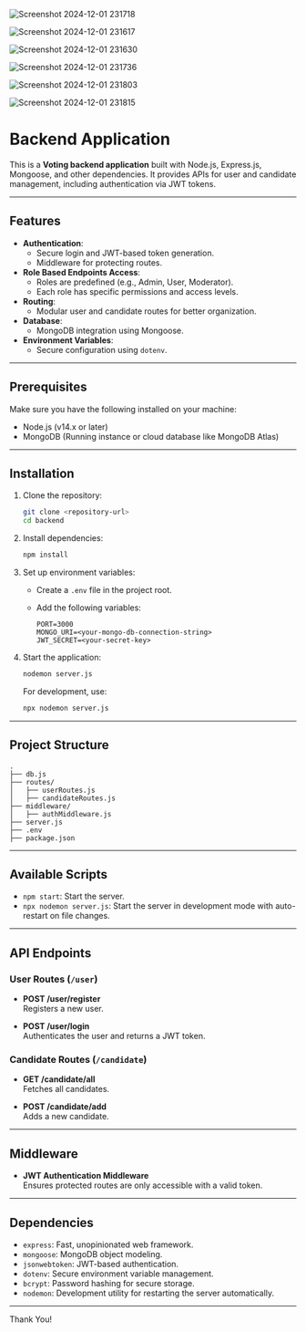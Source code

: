 ![Screenshot 2024-12-01 231718](https://github.com/user-attachments/assets/a942de03-cefa-482e-aef5-b6c6a6b1c6ca)

![Screenshot 2024-12-01 231617](https://github.com/user-attachments/assets/fdea3569-666d-4b69-95d5-502b87a17fe1)

![Screenshot 2024-12-01 231630](https://github.com/user-attachments/assets/eb1fa9dc-765c-4f60-b580-c5d22c79efc2)

![Screenshot 2024-12-01 231736](https://github.com/user-attachments/assets/ee5cad56-4215-4938-9f7b-dca1ab7b5d8c)

![Screenshot 2024-12-01 231803](https://github.com/user-attachments/assets/fae233ad-eae3-4ac0-ba25-70b713824212)

![Screenshot 2024-12-01 231815](https://github.com/user-attachments/assets/4231704e-0a30-4d92-81d9-f6884eb63a39)






# Backend Application

This is a **Voting backend application** built with Node.js, Express.js, Mongoose, and other dependencies. It provides APIs for user and candidate management, including authentication via JWT tokens.

---

## Features

- **Authentication**:
  - Secure login and JWT-based token generation.
  - Middleware for protecting routes.
- **Role Based Endpoints Access**:
  - Roles are predefined (e.g., Admin, User, Moderator).
  - Each role has specific permissions and access levels.
- **Routing**:
  - Modular user and candidate routes for better organization.
- **Database**:
  - MongoDB integration using Mongoose.
- **Environment Variables**:
  - Secure configuration using `dotenv`.

---

## Prerequisites

Make sure you have the following installed on your machine:

- Node.js (v14.x or later)
- MongoDB (Running instance or cloud database like MongoDB Atlas)

---

## Installation

1. Clone the repository:

   ```bash
   git clone <repository-url>
   cd backend
   ```

2. Install dependencies:

   ```bash
   npm install
   ```

3. Set up environment variables:

   - Create a `.env` file in the project root.
   - Add the following variables:

     ```plaintext
     PORT=3000
     MONGO_URI=<your-mongo-db-connection-string>
     JWT_SECRET=<your-secret-key>
     ```

4. Start the application:

   ```bash
   nodemon server.js
   ```

   For development, use:

   ```bash
   npx nodemon server.js
   ```

---

## Project Structure

```plaintext
.
├── db.js                 
├── routes/
│   ├── userRoutes.js     
│   ├── candidateRoutes.js 
├── middleware/
│   ├── authMiddleware.js
├── server.js             
├── .env                
├── package.json         
```

---

## Available Scripts

- `npm start`: Start the server.
- `npx nodemon server.js`: Start the server in development mode with auto-restart on file changes.

---

## API Endpoints

### User Routes (`/user`)

- **POST /user/register**  
  Registers a new user.

- **POST /user/login**  
  Authenticates the user and returns a JWT token.

### Candidate Routes (`/candidate`)

- **GET /candidate/all**  
  Fetches all candidates.

- **POST /candidate/add**  
  Adds a new candidate.

---

## Middleware

- **JWT Authentication Middleware**  
  Ensures protected routes are only accessible with a valid token.

---

## Dependencies

- `express`: Fast, unopinionated web framework.
- `mongoose`: MongoDB object modeling.
- `jsonwebtoken`: JWT-based authentication.
- `dotenv`: Secure environment variable management.
- `bcrypt`: Password hashing for secure storage.
- `nodemon`: Development utility for restarting the server automatically.

---


Thank You!

